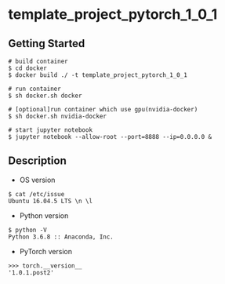 # template_project_pytorch_1_0_1

## Getting Started
```
# build container
$ cd docker
$ docker build ./ -t template_project_pytorch_1_0_1

# run container
$ sh docker.sh docker

# [optional]run container which use gpu(nvidia-docker)
$ sh docker.sh nvidia-docker

# start jupyter notebook
$ jupyter notebook --allow-root --port=8888 --ip=0.0.0.0 &
```

## Description
* OS version
```
$ cat /etc/issue
Ubuntu 16.04.5 LTS \n \l
```

* Python version
```
$ python -V
Python 3.6.8 :: Anaconda, Inc.
```

* PyTorch version
```
>>> torch.__version__
'1.0.1.post2'
```
